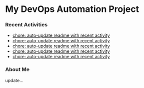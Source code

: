 # My DevOps Automation Project

### Recent Activities
<!-- activity:START -->
- [chore: auto-update readme with recent activity](https://github.com/kaigiii/mybowling-app/commit/a8726c6f2069f282e2a623b14305691b3275d13c)
- [chore: auto-update readme with recent activity](https://github.com/kaigiii/mybowling-app/commit/8c3d36cc2f85424215596fbcdf7602f1c8da4c21)
- [chore: auto-update readme with recent activity](https://github.com/kaigiii/mybowling-app/commit/b64219133db9296f01ba440055c8256d6dc5ad41)
- [chore: auto-update readme with recent activity](https://github.com/kaigiii/mybowling-app/commit/70872c88e0f03f0b37b4fa89efa1045ffdcf7e00)
- [chore: auto-update readme with recent activity](https://github.com/kaigiii/mybowling-app/commit/327521466baa2d0c303061db0dd390f206acea51)
<!-- activity:END -->

### About Me
<!-- MYLINKS:START -->
<!-- MYLINKS:END -->

update...
